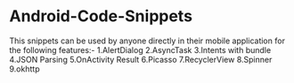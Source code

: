 # Android-Code-Snippets

This snippets can be used by anyone directly in their mobile application for the following features:-
1.AlertDialog
2.AsyncTask
3.Intents with bundle
4.JSON Parsing
5.OnActivity Result
6.Picasso
7.RecyclerView
8.Spinner
9.okhttp
